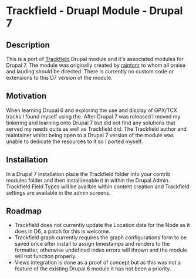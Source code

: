 # Trackfield - Druapl Module - Drupal 7

## Description
This is a port of [Trackfield][1] Drupal module and it's associated modules for Drupal 7. The module was originally created by [raintonr][2] to whom all praise and lauding should be directed. There is currently no custom code or extensions to this D7 version of the module.

## Motivation
When learning Drupal 6 and exploring the use and display of GPX/TCX tracks I found myself using the. After Drupal 7 was released I moved my tinkering and learning onto Drupal 7 but did not find any solutions that served my needs quite as well as Trackfield did. The Trackfield author and maintainer whilst being open to a Drupal 7 version of the module was unable to dedicate the resources to it so I ported myself.

## Installation
In a Drupal 7 installation place the Trackfield folder into your contrib modules folder and then install/enable it in within the Drupal Admin. Trackfield Field Types will be availble within content creation and Trackfield settings are available in the admin screens.

## Roadmap
* Trackfield does not currently update the Location data for the Node as it does in D6, a patch for this is welcome.
* Trackfield graph currently requires the graph configurations form to be saved once after install to assign timestamps and renders to the formatter, otherwise undefined index errors will thrown and the module will not function properly.
* Views integration is done as a proof of concept but as this was not a feature of the existing Drupal 6 module it has not been a priority.

[1]: http://drupal.org/project/trackfield
[2]: http://drupal.org/user/27877